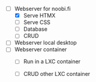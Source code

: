 - [ ] Webserver for noobi.fi
    - [x] Serve HTMX
    - [ ] Serve CSS
    - [ ] Database
    - [ ] CRUD
- [ ] Webserver local desktop 
- [ ] Webserver container
    - [ ] Run in a LXC container
    - [ ] CRUD other LXC container
    
